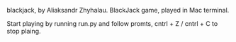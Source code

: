 blackjack, by Aliaksandr Zhyhalau.
BlackJack game, played in Mac terminal.

Start playing by running run.py and follow promts, cntrl + Z / cntrl + C to stop plaing.
